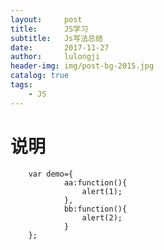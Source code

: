 ```yaml
---
layout:     post
title:      JS学习
subtitle:   Js写法总结
date:       2017-11-27
author:     lulongji
header-img: img/post-bg-2015.jpg
catalog: true
tags:
    - JS
---
```


# 说明

	    var demo={
	    		aa:function(){
	    			alert(1);
	    		},
	    		bb:function(){
	    			alert(2);
	    		}
	    };


		